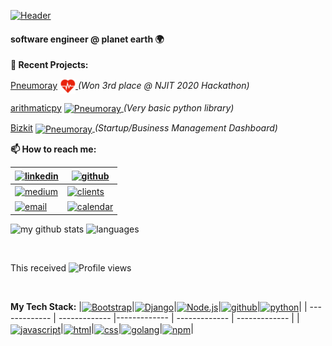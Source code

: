 <!--### Hi there 👋


**vladyslavnUA/vladyslavnUA** is a ✨ _special_ ✨ repository because its `README.md` (this file) appears on your GitHub profile.

Here are some ideas to get you started:



- 🔭 I’m currently working on ...
  
- 🌱 I’m currently learning ...
- 👯 I’m looking to collaborate on ...
- 🤔 I’m looking for help with ...
- 💬 Ask me about ...
- 📫 How to reach me: ...
- 😄 Pronouns: ...
- ⚡ Fun fact: ...
-->
[![Header](https://i.imgur.com/yjy0IJx.jpg "Vladyslav Nykoliuk")](http://ezweb.me/)
#### software engineer @ planet earth 🌍  

**🔭 Recent Projects:**
<br>

[Pneumoray](https://www.pneumoray.tech)
<a href="https://www.pneumoray.tech">
  <img align="center" alt="Pneumoray" width="25px" src="https://raw.githubusercontent.com/Pneumoray/hackNJITproject/main/img/pneumoray-logo2.png" /> 
</a>
<i>(Won 3rd place @ NJIT 2020 Hackathon)</i>

<!-- [Web.io](https://anbellouzi.github.io/web.io/)
<a href="https://anbellouzi.github.io/web.io/">
  <img align="center" alt="Pneumoray" width="25px" src="https://www.flaticon.com/svg/static/icons/svg/1055/1055687.svg" /> 
</a>
<i>(Voice recognition website builder)</i>
-->

[arithmaticpy](https://pypi.org/project/arithmaticpy/)
<a href="https://pypi.org/project/arithmaticpy/">
  <img align="center" alt="Pneumoray" width="25px" src="https://www.flaticon.com/svg/static/icons/svg/2570/2570575.svg" /> 
</a>
<i>(Very basic python library)</i>

[Bizkit](https://bizkit-tech.herokuapp.com/)
<a href="https://bizkit-tech.herokuapp.com/">
  <img align="center" alt="Pneumoray" width="25px" src="https://www.flaticon.com/svg/static/icons/svg/921/921591.svg" /> 
</a>
<i>(Startup/Business Management Dashboard)</i>

**📫 How to reach me:**

|<a href="https://www.linkedin.com/in/vladyslav-nykoliuk/"><img align="center" alt="linkedin" width="30px" src="https://www.flaticon.com/svg/static/icons/svg/174/174857.svg"/></a>  | <a href="https://github.com/vladyslavnUA"><img align="center" alt="github" width="30px" src="https://image.flaticon.com/icons/png/512/25/25231.png"/></a> |
| ------------- | ------------- |
|<a href="http://medium.com/@vladyslav.nykoliuk/"><img align="center" alt="medium" width="30px" src="https://www.flaticon.com/svg/static/icons/svg/2111/2111543.svg"/></a>  | <a href="http://ezweb.me/portfolio.html"><img align="center" alt="clients" width="30px" src="https://www.flaticon.com/svg/static/icons/svg/2920/2920277.svg"/></a>  |
| <a href="mailto:vladyslavn@yahoo.com?subject=Hi!"><img align="center" alt="email" width="30px" src="https://www.flaticon.com/svg/static/icons/svg/3721/3721749.svg"/></a>  | <a href="https://calendly.com/ezweb/15min?month=2020-11"><img align="center" alt="calendar" width="35px" src="https://www.flaticon.com/svg/static/icons/svg/2693/2693507.svg"/></a> |



<p align="left">
<img src="https://github-readme-stats.vercel.app/api?username=vladyslavnUA&show_icons=true&title_color=fff&icon_color=ffbb00&text_color=9f9f9f&bg_color=151515" alt="my github stats" width="445"/>&nbsp;<img src="https://github-readme-stats.vercel.app/api/top-langs/?username=vladyslavnUA&layout=compact&show_icons=true&title_color=fff&icon_color=fc8930&text_color=9f9f9f&bg_color=151515" alt="languages" height="176">
</p>

<br>

This received 
![Profile views](https://komarev.com/ghpvc/?username=vladyslavnUA&color=brightgreen)

<br>

**My Tech Stack:**
|<a href="https://getbootstrap.com/"><img align="center" alt="Bootstrap" width="45px" src="https://obscureproblemsandgotchas.com/wp-content/uploads/2018/06/bootstrap-stack-e1530246058846.png"/></a>|<a href="https://www.djangoproject.com/"><img align="center" alt="Django" width="40px" src="https://verbose-equals-true.gitlab.io/django-postgres-vue-gitlab-ecs/django.jpg" /></a>|<a href="https://www.javascript.com/"><img align="center" alt="Node.js" width="35px" src="https://seeklogo.com/images/N/nodejs-logo-FBE122E377-seeklogo.com.png" /></a>|<a href="https://github.com/"><img align="center" alt="github" width="40px" src="https://image.flaticon.com/icons/png/512/25/25231.png"/></a>|<a href="https://www.python.org/"><img align="center" alt="python" width="40px" src="https://upload.wikimedia.org/wikipedia/commons/thumb/c/c3/Python-logo-notext.svg/768px-Python-logo-notext.svg.png"/></a>|
| ------------- | ------------- |-------------   | ------------- | ------------- |
|<a href="https://www.javascript.com/"><img align="center" alt="javascript" width="35px" src="https://e7.pngegg.com/pngimages/602/440/png-clipart-javascript-open-logo-number-js-angle-text.png"/></a>|<a href="https://www.html5.com/"><img align="center" alt="html" width="35px" src="https://upload.wikimedia.org/wikipedia/commons/thumb/3/38/HTML5_Badge.svg/600px-HTML5_Badge.svg.png"/></a>|<a href="https://www.w3schools.com/css/"><img align="center" alt="css" width="35px" src="https://ucarecdn.com/f49e8fc4-876f-49ef-934f-89812fc4125e/"/></a>|<a href="https://golang.org/"><img align="center" alt="golang" width="40px" src="https://upload.wikimedia.org/wikipedia/commons/thumb/0/05/Go_Logo_Blue.svg/1280px-Go_Logo_Blue.svg.png"/></a>|<a href="https://www.npmjs.com/"><img align="center" alt="npm" width="40px" src="https://upload.wikimedia.org/wikipedia/commons/thumb/d/db/Npm-logo.svg/800px-Npm-logo.svg.png"/></a>|


